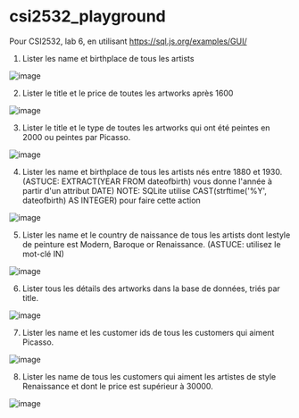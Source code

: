 # csi2532_playground
Pour CSI2532, lab 6, en utilisant https://sql.js.org/examples/GUI/

1. Lister les name et birthplace de tous les artists 

![image](https://user-images.githubusercontent.com/45071113/156961327-98546644-4e52-4063-bf37-b4f25a7dec72.png)

2. Lister le title et le price de toutes les artworks après 1600

![image](https://user-images.githubusercontent.com/45071113/156961778-74cc018b-9779-4bdc-bb4a-9b95afe3d976.png)

3. Lister le title et le type de toutes les artworks qui ont été peintes en 2000 ou peintes par Picasso.

![image](https://user-images.githubusercontent.com/45071113/156962039-3f6371f2-06c0-41bf-b8d9-5bcc941bb8d9.png)

4. Lister les name et birthplace de tous les artists nés entre 1880 et 1930. (ASTUCE: EXTRACT(YEAR FROM dateofbirth) vous donne l'année à partir d'un attribut DATE) NOTE: SQLite utilise CAST(strftime('%Y', dateofbirth) AS INTEGER) pour faire cette action

![image](https://user-images.githubusercontent.com/45071113/156964383-e469280a-35f8-4727-be13-600ceaaa862c.png)

5. Lister les name et le country de naissance de tous les artists dont lestyle de peinture est Modern, Baroque or Renaissance. (ASTUCE: utilisez le mot-clé IN)

![image](https://user-images.githubusercontent.com/45071113/156964642-0887f44c-4e8c-4779-ba58-1efda17ca27a.png)

6. Lister tous les détails des artworks dans la base de données, triés par title.

![image](https://user-images.githubusercontent.com/45071113/156964904-d0f1a739-1a4f-46cc-b6ce-192ddde7424b.png)

7. Lister les name et les customer ids de tous les customers qui aiment Picasso.

![image](https://user-images.githubusercontent.com/45071113/156965285-6de147e7-c032-4cfb-b8dc-a34fc88c9410.png)

8. Lister les name de tous les customers qui aiment les artistes de style Renaissance et dont le price est supérieur à 30000.

![image](https://user-images.githubusercontent.com/45071113/156965593-a6da3e1f-d1dd-45d2-952d-667f1759a065.png)
